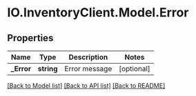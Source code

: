 # IO.InventoryClient.Model.Error
## Properties

Name | Type | Description | Notes
------------ | ------------- | ------------- | -------------
**_Error** | **string** | Error message | [optional] 

[[Back to Model list]](../README.md#documentation-for-models) [[Back to API list]](../README.md#documentation-for-api-endpoints) [[Back to README]](../README.md)

